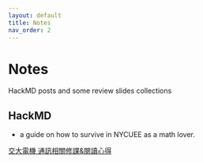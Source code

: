 ```yaml
---
layout: default
title: Notes
nav_order: 2
---
```


# Notes

HackMD posts and some review slides collections

## HackMD 

<!-- <!-- - **Soft decoding (KV) quick notes** — <https://hackmd.io/@<your-hackmd-handle>/<note-id-1>> -->

- a guide on how to survive in NYCUEE as a math lover.

[交大電機 通訊相關修課&閱讀心得](https://hackmd.io/@0AWViLr6SSWodlCobMzBUA/SkaRYbESxx)
<!-- - **Detection & Estimation cheatsheet** — <https://hackmd.io/@<your-hackmd-handle>/<note-id-3>> --> 

<!-- > Tip: keep titles stable in HackMD; they auto-update nicely here. -->

<!-- ## Local posts (optional)

- [Example local note](./posts/example-local-note) -->